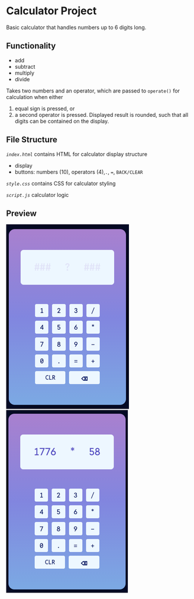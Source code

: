 # Calculator Project
Basic calculator that handles numbers up to 6 digits long. 

## Functionality 
- add
- subtract
- multiply
- divide 

Takes two numbers and an operator, which are passed to `operate()` for calculation when either 
1) equal sign is pressed, or
2) a second operator is pressed.
Displayed result is rounded, such that all digits can be contained on the display.

## File Structure
*`index.html`* contains HTML for calculator display structure
- display
- buttons: numbers (10), operators (4),`.`, `=`, `BACK/CLEAR`

*`style.css`* contains CSS for calculator styling

*`script.js`* calculator logic

## Preview
![Preview 1](preview1.png)
![Preview 2](preview2.png)




